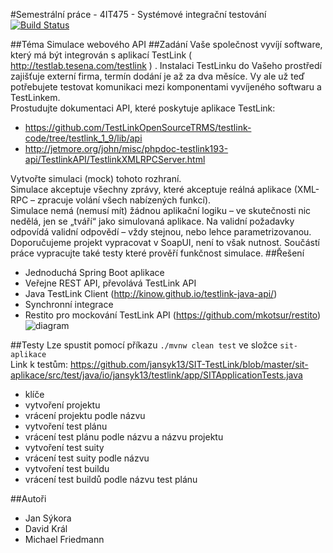 #Semestrální práce - 4IT475 - Systémové integrační testování [![Build Status](https://travis-ci.org/jansyk13/SIT-TestLink.svg?branch=master)](https://travis-ci.org/jansyk13/SIT-TestLink)

##Téma
Simulace webového API
##Zadání
Vaše společnost vyvíjí software, který má být integrován s aplikací TestLink (
http://testlab.tesena.com/testlink ) . Instalaci TestLinku do Vašeho prostředí zajišťuje externí firma,
termín dodání je až za dva měsíce. Vy ale už teď potřebujete testovat komunikaci mezi
komponentami vyvíjeného softwaru a TestLinkem.  
Prostudujte dokumentaci API, které poskytuje aplikace TestLink: 
* https://github.com/TestLinkOpenSourceTRMS/testlink-code/tree/testlink_1_9/lib/api  
* http://jetmore.org/john/misc/phpdoc-testlink193-api/TestlinkAPI/TestlinkXMLRPCServer.html

Vytvořte simulaci (mock) tohoto rozhraní.  
Simulace akceptuje všechny zprávy, které akceptuje reálná aplikace (XML-RPC – zpracuje volání
všech nabízených funkcí).  
Simulace nemá (nemusí mít) žádnou aplikační logiku – ve skutečnosti nic nedělá, jen se „tváří“ jako
simulovaná aplikace. Na validní požadavky odpovídá validní odpovědí – vždy stejnou, nebo lehce
parametrizovanou.  
Doporučujeme projekt vypracovat v SoapUI, není to však nutnost. Součástí práce vypracujte také
testy které prověří funkčnost simulace.
##Řešení
* Jednoduchá Spring Boot aplikace
* Veřejne REST API, převolává TestLink API
* Java TestLink Client (http://kinow.github.io/testlink-java-api/) 
* Synchronní integrace
* Restito pro mockování TestLink API (https://github.com/mkotsur/restito)
![diagram](https://raw.github.com/jansyk13/SIT-TestLink/master/image1.jpeg)

##Testy
Lze spustit pomocí příkazu `./mvnw clean test` ve složce  `sit-aplikace`   
Link k testům: https://github.com/jansyk13/SIT-TestLink/blob/master/sit-aplikace/src/test/java/io/jansyk13/testlink/app/SITApplicationTests.java
* klíče
* vytvoření projektu
* vrácení projektu podle názvu 
* vytvoření test plánu
* vrácení test plánu podle názvu a názvu projektu
* vytvoření test suity
* vrácení test suity podle názvu
* vytvoření test buildu
* vrácení test buildů podle názvu test plánu

##Autoři
* Jan Sýkora
* David Král
* Michael Friedmann
